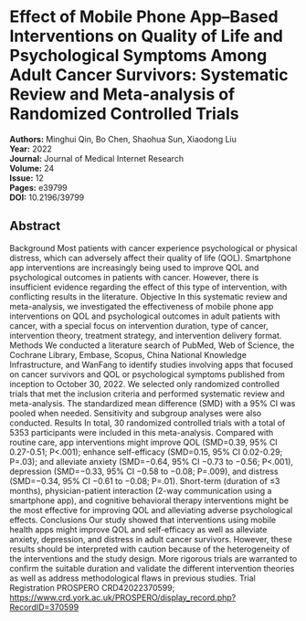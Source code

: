 # Effect of Mobile Phone App–Based Interventions on Quality of Life and Psychological Symptoms Among Adult Cancer Survivors: Systematic Review and Meta-analysis of Randomized Controlled Trials

**Authors:** Minghui Qin, Bo Chen, Shaohua Sun, Xiaodong Liu  
**Year:** 2022  
**Journal:** Journal of Medical Internet Research  
**Volume:** 24  
**Issue:** 12  
**Pages:** e39799  
**DOI:** 10.2196/39799  

## Abstract
Background            Most patients with cancer experience psychological or physical distress, which can adversely affect their quality of life (QOL). Smartphone app interventions are increasingly being used to improve QOL and psychological outcomes in patients with cancer. However, there is insufficient evidence regarding the effect of this type of intervention, with conflicting results in the literature.                                Objective            In this systematic review and meta-analysis, we investigated the effectiveness of mobile phone app interventions on QOL and psychological outcomes in adult patients with cancer, with a special focus on intervention duration, type of cancer, intervention theory, treatment strategy, and intervention delivery format.                                Methods            We conducted a literature search of PubMed, Web of Science, the Cochrane Library, Embase, Scopus, China National Knowledge Infrastructure, and WanFang to identify studies involving apps that focused on cancer survivors and QOL or psychological symptoms published from inception to October 30, 2022. We selected only randomized controlled trials that met the inclusion criteria and performed systematic review and meta-analysis. The standardized mean difference (SMD) with a 95% CI was pooled when needed. Sensitivity and subgroup analyses were also conducted.                                Results            In total, 30 randomized controlled trials with a total of 5353 participants were included in this meta-analysis. Compared with routine care, app interventions might improve QOL (SMD=0.39, 95% CI 0.27-0.51; P<.001); enhance self-efficacy (SMD=0.15, 95% CI 0.02-0.29; P=.03); and alleviate anxiety (SMD=−0.64, 95% CI −0.73 to −0.56; P<.001), depression (SMD=−0.33, 95% CI −0.58 to −0.08; P=.009), and distress (SMD=−0.34, 95% CI −0.61 to −0.08; P=.01). Short-term (duration of ≤3 months), physician-patient interaction (2-way communication using a smartphone app), and cognitive behavioral therapy interventions might be the most effective for improving QOL and alleviating adverse psychological effects.                                Conclusions            Our study showed that interventions using mobile health apps might improve QOL and self-efficacy as well as alleviate anxiety, depression, and distress in adult cancer survivors. However, these results should be interpreted with caution because of the heterogeneity of the interventions and the study design. More rigorous trials are warranted to confirm the suitable duration and validate the different intervention theories as well as address methodological flaws in previous studies.                                Trial Registration            PROSPERO CRD42022370599; https://www.crd.york.ac.uk/PROSPERO/display_record.php?RecordID=370599

